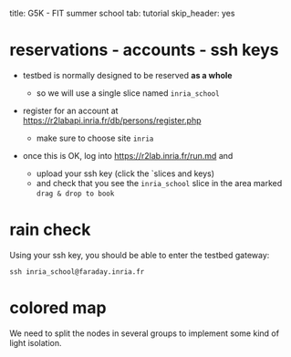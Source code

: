title: G5K - FIT summer school
tab: tutorial
skip_header: yes

# reservations - accounts - ssh keys

* testbed is normally designed to be reserved **as a whole**

  * so we will use a single slice named `inria_school`

* register for an account at <https://r2labapi.inria.fr/db/persons/register.php>

  * make sure to choose site `inria`

* once this is OK, log into <https://r2lab.inria.fr/run.md> and

  * upload your ssh key (click the `slices and keys)
  * and check that you see the `inria_school` slice in the area marked `drag & drop to book`

# rain check

Using your ssh key, you should be able to enter the testbed gateway:

```
ssh inria_school@faraday.inria.fr
```

# colored map

We need to split the nodes in several groups to implement some kind of light isolation.

<div id="livemap_container"></div>

<div id="colortable_container"></div>

<script type="text/javascript" src="/assets/r2lab/livemap.js"></script>
<style type="text/css"> @import url("/assets/r2lab/livemap.css"); </style>
<script type="text/javascript" src="/assets/r2lab/colormap.js"></script>
<style type="text/css"> @import url("/assets/r2lab/colormap.css"); </style>
<script>

    let groups5 = [
        [1,  7, 13, 19, 27, 33, 35, 37],
        [2,  9, 11, 18, 23, 28 ,36],
        [3, 10, 12, 16, 21, 29, 31],
        [4,  6, 14, 20, 25, 26, 34],
        [5, 8, 15, 17, 22, 24 ,30, 32],
    ];

    let colors = [
        "#FF1F2080",
        "#00E0DF80",
        "#616F6F80",
        "#FF5FC080",
        "#0000A380",
        "#00A40080",
        "#FFBA3F80",
    ];

    let colormap = new ColorMap(37).handpick(colors, groups5);

    // override livemap default settings
    Object.assign(livemap_options, {
      space_x : 72,
      space_y : 87,
      radius_unavailable : 21,
      radius_ok : 16,
      radius_pinging : 10,
      radius_warming : 4,
      radius_ko : 0,
      margin_x : 5,
      margin_y : 20,
      padding_x : 35,
      padding_y : 35,
      colormap : colormap,

//    debug : true,
   });

   $(function() { colormap.colortable(); });

</script>
